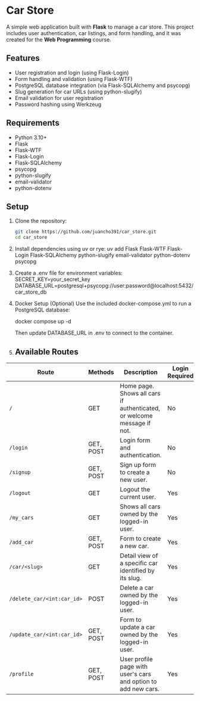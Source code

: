 # Car Store

A simple web application built with **Flask** to manage a car store. This project includes user authentication, car listings, and form handling, and it was created for the **Web Programming** course.

## Features

- User registration and login (using Flask-Login)
- Form handling and validation (using Flask-WTF)
- PostgreSQL database integration (via Flask-SQLAlchemy and psycopg)
- Slug generation for car URLs (using python-slugify)
- Email validation for user registration
- Password hashing using Werkzeug

## Requirements

- Python 3.10+
- Flask
- Flask-WTF
- Flask-Login
- Flask-SQLAlchemy
- psycopg
- python-slugify
- email-validator
- python-dotenv

## Setup

1. Clone the repository:

   ```bash
   git clone https://github.com/juancho391/car_store.git
   cd car_store

   ```

2. Install dependencies using uv or rye:
   uv add Flask Flask-WTF Flask-Login Flask-SQLAlchemy python-slugify email-validator python-dotenv psycopg

3. Create a .env file for environment variables:
   SECRET_KEY=your_secret_key
   DATABASE_URL=postgresql+psycopg://user:password@localhost:5432/car_store_db

4. Docker Setup (Optional)
   Use the included docker-compose.yml to run a PostgreSQL database:

   docker compose up -d

   Then update DATABASE_URL in .env to connect to the container.


5. ## Available Routes

| Route | Methods | Description | Login Required |
|-------|--------|-------------|----------------|
| `/` | GET | Home page. Shows all cars if authenticated, or welcome message if not. | No |
| `/login` | GET, POST | Login form and authentication. | No |
| `/signup` | GET, POST | Sign up form to create a new user. | No |
| `/logout` | GET | Logout the current user. | Yes |
| `/my_cars` | GET | Shows all cars owned by the logged-in user. | Yes |
| `/add_car` | GET, POST | Form to create a new car. | Yes |
| `/car/<slug>` | GET | Detail view of a specific car identified by its slug. | Yes |
| `/delete_car/<int:car_id>` | POST | Delete a car owned by the logged-in user. | Yes |
| `/update_car/<int:car_id>` | GET, POST | Form to update a car owned by the logged-in user. | Yes |
| `/profile` | GET, POST | User profile page with user's cars and option to add new cars. | Yes |

